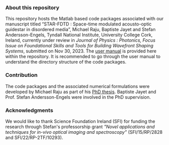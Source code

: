 ### About this repository 

This repository hosts the Matlab based code packages associated with our manuscript titled “STAR-FDTD : Space-time modulated acousto-optic guidestar in disordered media”, 
Michael Raju, Baptiste Jayet and Stefan Andersson-Engels, Tyndall National Institute, University College Cork, Ireland, currently under review in *Journal of Physics : Photonics, 
Focus Issue on Foundational Skills and Tools for Building Wavefront Shaping Systems*, submitted on Nov 30, 2023. The [user manual](/User_manual.pdf)
is provided here within the repository. It is recommended to go through the user manual to understand the directory structure of the code packages.

### Contribution
The code packages and the associated numerical formulations were developed by Michael Raju as part of his [PhD thesis](https://hdl.handle.net/10468/14107).
Baptiste Jayet and Prof. Stefan Andersson-Engels were involved in the PhD supervision. 

### Acknowledgments
We would like to thank Science Foundation Ireland (SFI) for funding the research through Stefan's professorship grant *"Novel applications and techniques for in-vivo
optical imaging and spectroscopy”* (SFI/15/RP/2828 and SFI/22/RP-2TF/10293).
